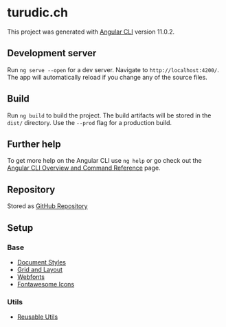 # turudic.ch

This project was generated with [Angular CLI](https://github.com/angular/angular-cli) version 11.0.2.

## Development server

Run `ng serve --open` for a dev server. Navigate to `http://localhost:4200/`. The app will automatically reload if you change any of the source files.

## Build

Run `ng build` to build the project. The build artifacts will be stored in the `dist/` directory. Use the `--prod` flag for a production build.

## Further help

To get more help on the Angular CLI use `ng help` or go check out the [Angular CLI Overview and Command Reference](https://angular.io/cli) page.

## Repository

Stored as [GitHub Repository](https://github.com/MrBuggy/turudic.ch)

## Setup

### Base

-  [Document Styles](./src/shared/base/documents/readme.md)
-  [Grid and Layout](./src/shared/base/layout/readme.md)
-  [Webfonts](./src/shared/base/webfonts/readme.md)
-  [Fontawesome Icons](https://www.npmjs.com/package/@fortawesome/fontawesome-free)

### Utils

-  [Reusable Utils](./src/shared/utils/readme.md)
